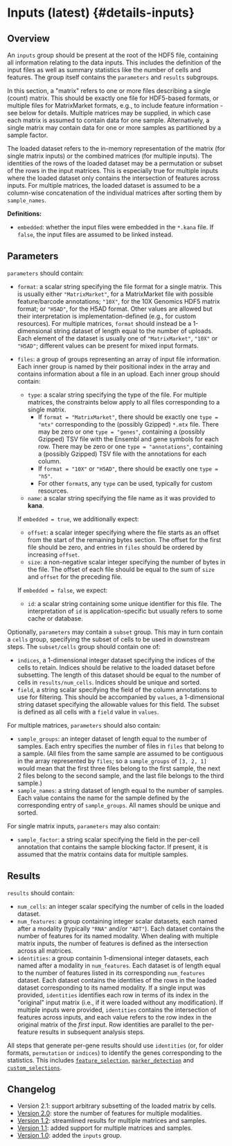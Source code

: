 # Inputs (latest) {#details-inputs}

## Overview

An `inputs` group should be present at the root of the HDF5 file, containing all information relating to the data inputs.
This includes the definition of the input files as well as summary statistics like the number of cells and features.
The group itself contains the `parameters` and `results` subgroups.

In this section, a "matrix" refers to one or more files describing a single (count) matrix.
This should be exactly one file for HDF5-based formats, or multiple files for MatrixMarket formats, e.g., to include feature information - see below for details.
Multiple matrices may be supplied, in which case each matrix is assumed to contain data for one sample.
Alternatively, a single matrix may contain data for one or more samples as partitioned by a sample factor.

The loaded dataset refers to the in-memory representation of the matrix (for single matrix inputs) or the combined matrices (for multiple inputs).
The identities of the rows of the loaded dataset may be a permutation or subset of the rows in the input matrices.
This is especially true for multiple inputs where the loaded dataset only contains the intersection of features across inputs.
For multiple matrices, the loaded dataset is assumed to be a column-wise concatenation of the individual matrices after sorting them by `sample_names`.

**Definitions:**

- `embedded`: whether the input files were embedded in the `*.kana` file.
  If `false`, the input files are assumed to be linked instead.

## Parameters

`parameters` should contain:

- `format`: a scalar string specifying the file format for a single matrix.
  This is usually either `"MatrixMarket"`, for a MatrixMarket file with possible feature/barcode annotations;
  `"10X"`, for the 10X Genomics HDF5 matrix format;
  or `"H5AD"`, for the H5AD format.
  Other values are allowed but their interpretation is implementation-defined (e.g., for custom resources). 
  For multiple matrices, `format` should instead be a 1-dimensional string dataset of length equal to the number of uploads.
  Each element of the dataset is usually one of `"MatrixMarket"`, `"10X"` or `"H5AD"`; 
  different values can be present for mixed input formats.
- `files`: a group of groups representing an array of input file information.
  Each inner group is named by their positional index in the array and contains information about a file in an upload.
  Each inner group should contain:
  - `type`: a scalar string specifying the type of the file.
    For multiple matrices, the constraints below apply to all files corresponding to a single matrix.
    - If `format = "MatrixMarket"`, there should be exactly one `type = "mtx"` corresponding to the (possibly Gzipped) `*.mtx` file.
      There may be zero or one `type = "genes"`, containing a (possibly Gzipped) TSV file with the Ensembl and gene symbols for each row.
      There may be zero or one `type = "annotations"`, containing a (possibly Gzipped) TSV file with the annotations for each column.
    - If `format = "10X"` or `"H5AD"`, there should be exactly one `type = "h5"`.
    - For other `format`s, any `type` can be used, typically for custom resources.
  - `name`: a scalar string specifying the file name as it was provided to **kana**.

  If `embedded = true`, we additionally expect:
  - `offset`: a scalar integer specifying where the file starts as an offset from the start of the remaining bytes section.
    The offset for the first file should be zero, and entries in `files` should be ordered by increasing `offset`.
  - `size`: a non-negative scalar integer specifying the number of bytes in the file.
    The offset of each file should be equal to the sum of `size` and `offset` for the preceding file.

  If `embedded = false`, we expect:
  - `id`: a scalar string containing some unique identifier for this file.
    The interpretation of `id` is application-specific but usually refers to some cache or database.

Optionally, `parameters` may contain a `subset` group.
This may in turn contain a `cells` group, specifying the subset of cells to be used in downstream steps.
The `subset/cells` group should contain one of:

- `indices`, a 1-dimensional integer dataset specifying the indices of the cells to retain.
  Indices should be relative to the loaded dataset before subsetting.
  The length of this dataset should be equal to the number of cells in `results/num_cells`.
  Indices should be unique and sorted.
- `field`, a string scalar specifying the field of the column annotations to use for filtering.
  This should be accompanied by `values`, a 1-dimensional string dataset specifying the allowable values for this field.
  The subset is defined as all cells with a `field` value in `values`.

For multiple matrices, `parameters` should also contain:

- `sample_groups`: an integer dataset of length equal to the number of samples.
  Each entry specifies the number of files in `files` that belong to a sample.
  (All files from the same sample are assumed to be contiguous in the array represented by `files`;
  so a `sample_groups` of `[3, 2, 1]` would mean that the first three files belong to the first sample, 
  the next 2 files belong to the second sample, and the last file belongs to the third sample.)
- `sample_names`: a string dataset of length equal to the number of samples.
  Each value contains the name for the sample defined by the corresponding entry of `sample_groups`.
  All names should be unique and sorted.

For single matrix inputs, `parameters` may also contain:

- `sample_factor`: a string scalar specifying the field in the per-cell annotation that contains the sample blocking factor. 
  If present, it is assumed that the matrix contains data for multiple samples.

## Results

`results` should contain:

- `num_cells`: an integer scalar specifying the number of cells in the loaded dataset.
- `num_features`: a group containing integer scalar datasets, each named after a modality (typically `"RNA"` and/or `"ADT"`).
  Each dataset contains the number of features for its named modality.
  When dealing with multiple matrix inputs, the number of features is defined as the intersection across all matrices.
- `identities`: a group containin 1-dimensional integer datasets, each named after a modality in `num_features`.
  Each dataset is of length equal to the number of features listed in its corresponding `num_features` dataset.
  Each dataset contains the identities of the rows in the loaded dataset corresponding to its named modality.
  If a single input was provided, `identities` identifies each row in terms of its index in the "original" input matrix (i.e., if it were loaded without any modification).
  If multiple inputs were provided, `identities` contains the intersection of features across inputs, and each value refers to the row index in the original matrix of the _first_ input.
  Row identities are parallel to the per-feature results in subsequent analysis steps.

All steps that generate per-gene results should use `identities` (or, for older formats, `permutation` or `indices`) to identify the genes corresponding to the statistics.
This includes [`feature_selection`](../feature_selection/latest.md), [`marker_detection`](../marker_detection/latest.md) and [`custom_selections`](../custom_selections/latest.md).

## Changelog

- Version 2.1: support arbitrary subsetting of the loaded matrix by cells.
- [Version 2.0](v2_0.md): store the number of features for multiple modalities.
- [Version 1.2](v1_2.md): streamlined results for multiple matrices and samples. 
- [Version 1.1](v1_1.md): added support for multiple matrices and samples. 
- [Version 1.0](v1_0.md): added the `inputs` group. 
